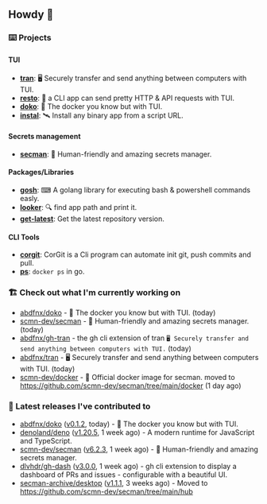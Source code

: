 ## Howdy 👋

### ⌨️ Projects

#### TUI

- [**tran**](https://github.com/abdfnx/tran): 🖥 Securely transfer and send anything between computers with TUI.
- [**resto**](https://github.com/abdfnx/resto): 🔗 a CLI app can send pretty HTTP & API requests with TUI.
- [**doko**](https://github.com/abdfnx/doko): 🐳 The docker you know but with TUI.
- [**instal**](https://github.com/abdfnx/instal): 🛰️ Install any binary app from a script URL.

#### Secrets management

- [**secman**](https://github.com/scmn-dev/secman): 👊 Human-friendly and amazing secrets manager.

#### Packages/Libraries

- [**gosh**](https://github.com/abdfnx/gosh): ⌨ A golang library for executing bash & powershell commands easly.
- [**looker**](https://github.com/abdfnx/looker): 🔍 find app path and print it.
- [**get-latest**](https://github.com/scmn-dev/get-latest): Get the latest repository version.

#### CLI Tools

- [**corgit**](https://github.com/abdfnx/corgit): CorGit is a Cli program can automate init git, push commits and pull.
- [**ps**](https://github.com/scmn-dev/ps): `docker ps` in go.

### 🏗️ Check out what I'm currently working on


- [abdfnx/doko](https://github.com/abdfnx/doko) - 🐳 The docker you know but with TUI. (today)
- [scmn-dev/secman](https://github.com/scmn-dev/secman) - 👊 Human-friendly and amazing secrets manager. (today)
- [abdfnx/gh-tran](https://github.com/abdfnx/gh-tran) - the gh cli extension of tran `🖥 Securely transfer and send anything between computers with TUI.` (today)
- [abdfnx/tran](https://github.com/abdfnx/tran) - 🖥 Securely transfer and send anything between computers with TUI. (today)
- [scmn-dev/docker](https://github.com/scmn-dev/docker) - 🐳 Official docker image for secman. moved to https://github.com/scmn-dev/secman/tree/main/docker (1 day ago)

### 🔭 Latest releases I've contributed to

- [abdfnx/doko](https://github.com/abdfnx/doko) ([v0.1.2](https://github.com/abdfnx/doko/releases/tag/v0.1.2), today) - 🐳 The docker you know but with TUI.
- [denoland/deno](https://github.com/denoland/deno) ([v1.20.5](https://github.com/denoland/deno/releases/tag/v1.20.5), 1 week ago) - A modern runtime for JavaScript and TypeScript.
- [scmn-dev/secman](https://github.com/scmn-dev/secman) ([v6.2.3](https://github.com/scmn-dev/secman/releases/tag/v6.2.3), 1 week ago) - 👊 Human-friendly and amazing secrets manager.
- [dlvhdr/gh-dash](https://github.com/dlvhdr/gh-dash) ([v3.0.0](https://github.com/dlvhdr/gh-dash/releases/tag/v3.0.0), 1 week ago) - gh cli extension to display a dashboard of PRs and issues - configurable with a beautiful UI.
- [secman-archive/desktop](https://github.com/secman-archive/desktop) ([v1.1.1](https://github.com/secman-archive/desktop/releases/tag/v1.1.1), 3 weeks ago) - Moved to https://github.com/scmn-dev/secman/tree/main/hub
